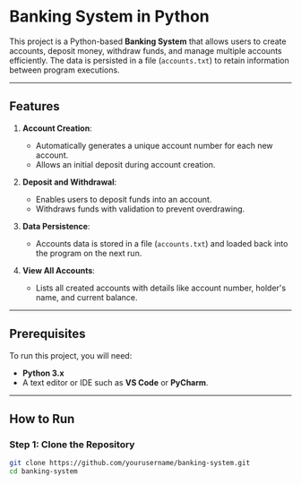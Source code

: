 # Banking System in Python

This project is a Python-based **Banking System** that allows users to create accounts, deposit money, withdraw funds, and manage multiple accounts efficiently. The data is persisted in a file (`accounts.txt`) to retain information between program executions.

---

## Features

1. **Account Creation**:
   - Automatically generates a unique account number for each new account.
   - Allows an initial deposit during account creation.

2. **Deposit and Withdrawal**:
   - Enables users to deposit funds into an account.
   - Withdraws funds with validation to prevent overdrawing.

3. **Data Persistence**:
   - Accounts data is stored in a file (`accounts.txt`) and loaded back into the program on the next run.

4. **View All Accounts**:
   - Lists all created accounts with details like account number, holder's name, and current balance.

---

## Prerequisites

To run this project, you will need:
- **Python 3.x**
- A text editor or IDE such as **VS Code** or **PyCharm**.

---

## How to Run

### Step 1: Clone the Repository
```bash
git clone https://github.com/yourusername/banking-system.git
cd banking-system

